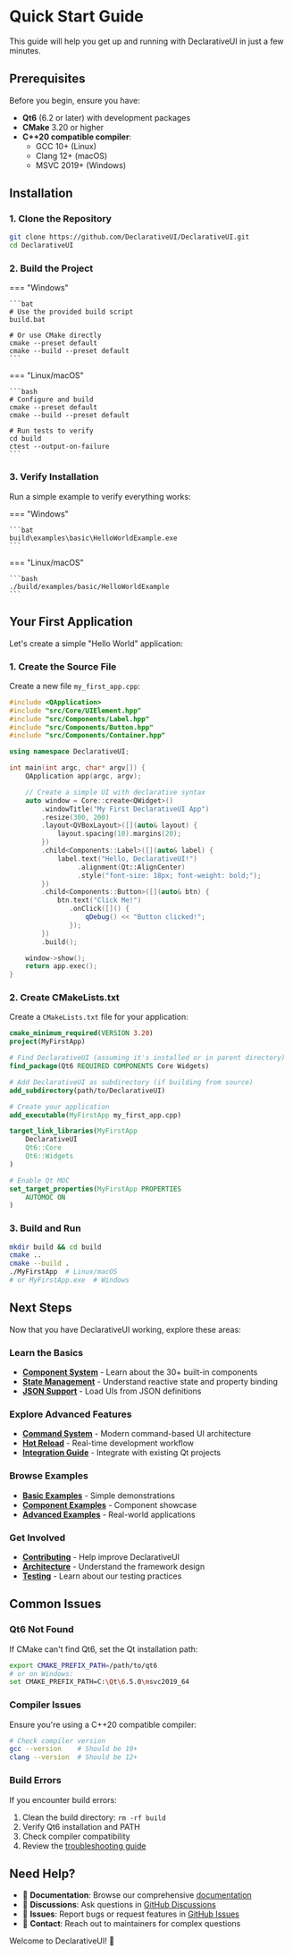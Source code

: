 # Quick Start Guide

This guide will help you get up and running with DeclarativeUI in just a few minutes.

## Prerequisites

Before you begin, ensure you have:

- **Qt6** (6.2 or later) with development packages
- **CMake** 3.20 or higher
- **C++20 compatible compiler**:
  - GCC 10+ (Linux)
  - Clang 12+ (macOS)
  - MSVC 2019+ (Windows)

## Installation

### 1. Clone the Repository

```bash
git clone https://github.com/DeclarativeUI/DeclarativeUI.git
cd DeclarativeUI
```

### 2. Build the Project

=== "Windows"

    ```bat
    # Use the provided build script
    build.bat

    # Or use CMake directly
    cmake --preset default
    cmake --build --preset default
    ```

=== "Linux/macOS"

    ```bash
    # Configure and build
    cmake --preset default
    cmake --build --preset default

    # Run tests to verify
    cd build
    ctest --output-on-failure
    ```

### 3. Verify Installation

Run a simple example to verify everything works:

=== "Windows"

    ```bat
    build\examples\basic\HelloWorldExample.exe
    ```

=== "Linux/macOS"

    ```bash
    ./build/examples/basic/HelloWorldExample
    ```

## Your First Application

Let's create a simple "Hello World" application:

### 1. Create the Source File

Create a new file `my_first_app.cpp`:

```cpp
#include <QApplication>
#include "src/Core/UIElement.hpp"
#include "src/Components/Label.hpp"
#include "src/Components/Button.hpp"
#include "src/Components/Container.hpp"

using namespace DeclarativeUI;

int main(int argc, char* argv[]) {
    QApplication app(argc, argv);

    // Create a simple UI with declarative syntax
    auto window = Core::create<QWidget>()
        .windowTitle("My First DeclarativeUI App")
        .resize(300, 200)
        .layout<QVBoxLayout>([](auto& layout) {
            layout.spacing(10).margins(20);
        })
        .child<Components::Label>([](auto& label) {
            label.text("Hello, DeclarativeUI!")
                 .alignment(Qt::AlignCenter)
                 .style("font-size: 18px; font-weight: bold;");
        })
        .child<Components::Button>([](auto& btn) {
            btn.text("Click Me!")
               .onClick([]() {
                   qDebug() << "Button clicked!";
               });
        })
        .build();

    window->show();
    return app.exec();
}
```

### 2. Create CMakeLists.txt

Create a `CMakeLists.txt` file for your application:

```cmake
cmake_minimum_required(VERSION 3.20)
project(MyFirstApp)

# Find DeclarativeUI (assuming it's installed or in parent directory)
find_package(Qt6 REQUIRED COMPONENTS Core Widgets)

# Add DeclarativeUI as subdirectory (if building from source)
add_subdirectory(path/to/DeclarativeUI)

# Create your application
add_executable(MyFirstApp my_first_app.cpp)

target_link_libraries(MyFirstApp
    DeclarativeUI
    Qt6::Core
    Qt6::Widgets
)

# Enable Qt MOC
set_target_properties(MyFirstApp PROPERTIES
    AUTOMOC ON
)
```

### 3. Build and Run

```bash
mkdir build && cd build
cmake ..
cmake --build .
./MyFirstApp  # Linux/macOS
# or MyFirstApp.exe  # Windows
```

## Next Steps

Now that you have DeclarativeUI working, explore these areas:

### Learn the Basics

- **[Component System](components.md)** - Learn about the 30+ built-in components
- **[State Management](state-management.md)** - Understand reactive state and property binding
- **[JSON Support](json-support.md)** - Load UIs from JSON definitions

### Explore Advanced Features

- **[Command System](commands.md)** - Modern command-based UI architecture
- **[Hot Reload](hot-reload.md)** - Real-time development workflow
- **[Integration Guide](../integration-guide.md)** - Integrate with existing Qt projects

### Browse Examples

- **[Basic Examples](../examples/basic.md)** - Simple demonstrations
- **[Component Examples](../examples/components.md)** - Component showcase
- **[Advanced Examples](../examples/advanced.md)** - Real-world applications

### Get Involved

- **[Contributing](../developer/contributing.md)** - Help improve DeclarativeUI
- **[Architecture](../developer/architecture.md)** - Understand the framework design
- **[Testing](../developer/testing.md)** - Learn about our testing practices

## Common Issues

### Qt6 Not Found

If CMake can't find Qt6, set the Qt installation path:

```bash
export CMAKE_PREFIX_PATH=/path/to/qt6
# or on Windows:
set CMAKE_PREFIX_PATH=C:\Qt\6.5.0\msvc2019_64
```

### Compiler Issues

Ensure you're using a C++20 compatible compiler:

```bash
# Check compiler version
gcc --version    # Should be 10+
clang --version  # Should be 12+
```

### Build Errors

If you encounter build errors:

1. Clean the build directory: `rm -rf build`
2. Verify Qt6 installation and PATH
3. Check compiler compatibility
4. Review the [troubleshooting guide](user-guide/troubleshooting.md)

## Need Help?

- 📖 **Documentation**: Browse our comprehensive [documentation](../api/core.md)
- 💬 **Discussions**: Ask questions in [GitHub Discussions](https://github.com/DeclarativeUI/DeclarativeUI/discussions)
- 🐛 **Issues**: Report bugs or request features in [GitHub Issues](https://github.com/DeclarativeUI/DeclarativeUI/issues)
- 📧 **Contact**: Reach out to maintainers for complex questions

Welcome to DeclarativeUI! 🎉
